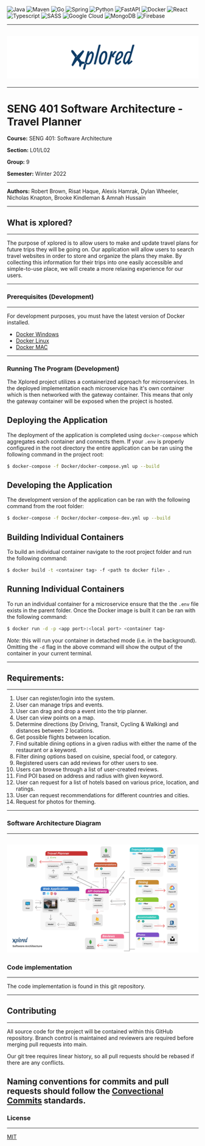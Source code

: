 <img alt="Java" src="https://img.shields.io/badge/java-%23ED8B00.svg?style=for-the-badge&logo=java&logoColor=white"/> <img alt="Maven" src="https://img.shields.io/badge/Apache%20Maven-C71A36?style=for-the-badge&logo=Apache%20Maven&logoColor=white"/> <img alt="Go" src="https://img.shields.io/badge/go-%2300ADD8.svg?style=for-the-badge&logo=go&logoColor=white"/>
<img alt="Spring" src="https://img.shields.io/badge/spring-%236DB33F.svg?style=for-the-badge&logo=spring&logoColor=white"/> <img alt="Python" src="https://img.shields.io/badge/python-3670A0?style=for-the-badge&logo=python&logoColor=ffdd54"/> <img alt="FastAPI" src="https://img.shields.io/badge/FastAPI-005571?style=for-the-badge&logo=fastapi"/> <img alt="Docker" src="https://img.shields.io/badge/docker-%230db7ed.svg?style=for-the-badge&logo=docker&logoColor=white"/> <img alt="React" src="https://img.shields.io/badge/react-%2320232a.svg?style=for-the-badge&logo=react&logoColor=%2361DAFB"/> <img alt="Typescript" src="https://img.shields.io/badge/typescript-%23007ACC.svg?style=for-the-badge&logo=typescript&logoColor=white"/> <img alt="SASS" src="https://img.shields.io/badge/SASS-hotpink.svg?style=for-the-badge&logo=SASS&logoColor=white"/> <img alt="Google Cloud" src="https://img.shields.io/badge/GoogleCloud-%234285F4.svg?style=for-the-badge&logo=google-cloud&logoColor=white"/> <img alt="MongoDB" src="https://img.shields.io/badge/MongoDB-%234ea94b.svg?style=for-the-badge&logo=mongodb&logoColor=white"/> <img alt="Firebase" src="https://img.shields.io/badge/firebase-%23039BE5.svg?style=for-the-badge&logo=firebase"/>

---

## ![Xplored](assets/Banner.png)

---

# SENG 401 Software Architecture - Travel Planner

**Course:** SENG 401: Software Architecture

**Section:** L01/L02

**Group:** 9

**Semester:** Winter 2022

---

**Authors:** Robert Brown, Risat Haque, Alexis Hamrak, Dylan Wheeler, Nicholas Knapton, Brooke Kindleman & Amnah Hussain

---

## What is xplored?

---

The purpose of xplored is to allow users to make and update travel plans for future trips they will be going on. Our application will allow users to search travel websites in order to store and organize the plans they make. By collecting this information for their trips into one easily accessible and simple-to-use place, we will create a more relaxing experience for our users.

---

### **Prerequisites (Development)**

---

For development purposes, you must have the latest version of Docker installed.

- [Docker Windows](https://docs.docker.com/desktop/windows/install/)
- [Docker Linux](https://docs.docker.com/engine/install/ubuntu/)
- [Docker MAC](https://docs.docker.com/desktop/mac/install/)

---

### **Running The Program (Development)**

The Xplored project utilizes a containerized approach for microservices. In the deployed implementation each microservice has it's own container which is then networked with the gateway container. This means that only the gateway container will be exposed when the project is hosted.

## Deploying the Application

The deployment of the application is completed using `docker-compose` which aggregates each container and connects them. If your `.env` is properly configured in the root directory the entire application can be ran using the following command in the project root:

```bash
$ docker-compose -f Docker/docker-compose.yml up --build
```

## Developing the Application

The development version of the application can be ran with the following command from the root folder:

```bash
$ docker-compose -f Docker/docker-compose-dev.yml up --build
```

## Building Individual Containers

To build an individual container navigate to the root project folder and run the following command:

```bash
$ docker build -t <container tag> -f <path to docker file> .
```

## Running Individual Containers

To run an individual container for a microservice ensure that the the `.env` file exists in the parent folder. Once the Docker image is built it can be ran with the following command:

```bash
$ docker run -d -p <app port>:<local port> <container tag>
```

_Note:_ this will run your container in detached mode (i.e. in the background). Omitting the `-d` flag in the above command will show the output of the container in your current terminal.

---

## **Requirements:**

---

1. User can register/login into the system.
2. User can manage trips and events.
3. User can drag and drop a event into the trip planner.
4. User can view points on a map.
5. Determine directions (by Driving, Transit, Cycling & Walking) and distances between 2 locations.
6. Get possible flights between location.
7. Find suitable dining options in a given radius with either the name of the restaurant or a keyword.
8. Filter dining options based on cuisine, special food, or category.
9. Registered users can add reviews for other users to see.
10. Users can browse through a list of user-created reviews.
11. Find POI based on address and radius with given keyword.
12. User can request for a list of hotels based on various price, location, and ratings.
13. User can request recommendations for different countries and cities.
14. Request for photos for theming.

---

### **Software Architecture Diagram**

---

## ![Diagram](assets/ArchitectureDiagram.png)

### **Code implementation**

---

The code implementation is found in this git repository.

---

## Contributing

---

All source code for the project will be contained within this GitHub repository. Branch control is maintained and reviewers are required before merging pull requests into main.

Our git tree requires linear history, so all pull requests should be rebased if there are any conflicts.

## Naming conventions for commits and pull requests should follow the [Convectional Commits](https://www.conventionalcommits.org/en/v1.0.0/) standards.

### **License**

---

[MIT](https://choosealicense.com/licenses/mit/)
